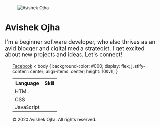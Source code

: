 <!-- wp:spacer -->
<div style="height:100px" aria-hidden="true" class="wp-block-spacer"></div>
<!-- /wp:spacer -->

<!-- wp:image {"align":"center","id":6,"sizeSlug":"medium","linkDestination":"none","className":"is-style-rounded"} -->
<figure class="wp-block-image aligncenter size-medium is-style-rounded"><img src="https://ojhaavicode.files.wordpress.com/2023/07/picsart_23-07-08_15-16-26-741.jpg?w=181" alt="Avishek Ojha" class="wp-image-6"/></figure>
<!-- /wp:image -->

<!-- wp:heading {"textAlign":"center","level":1,"className":"margin-bottom-half"} -->
<h1 class="wp-block-heading has-text-align-center margin-bottom-half">Avishek Ojha</h1>
<!-- /wp:heading -->

<!-- wp:paragraph {"align":"center","style":{"typography":{"fontSize":18}}} -->
<p class="has-text-align-center" style="font-size:18px">I'm a beginner software developer, who also thrives as an avid blogger and digital media strategist. I get excited about new projects and ideas. Let's connect!</p>
<!-- /wp:paragraph -->

<!-- wp:social-links {"align":"center"} -->
<ul class="wp-block-social-links aligncenter">


<html>
<head>
  
</head>
<body>
    <a href="https://www.facebook.com/rbabhishek10?mibextid=b06tZ0" target="_blank">Facebook</a>
</body>
</html>
<!DOCTYPE html>
<html lang="en">
<head>
  <meta charset="UTF-8">
  <meta name="viewport" content="width=device-width, initial-scale=1.0">
<
    body {
      background-color: #000;
      display: flex;
      justify-content: center;
      align-items: center;
      height: 100vh;
    }

  </style>
</head>
<body>
  <table>
    <tr>
      <th>Language</th>
      <th>Skill</th>
    </tr>
    <tr>
      <td>HTML</td>
      <td class="neon-percent" data-percent="90"></td>
    </tr>
    <tr>
      <td>CSS</td>
      <td class="neon-percent" data-percent="85"></td>
    </tr>
    <tr>
      <td>JavaScript</td>
      <td class="neon-percent" data-percent="75"></td>
    </tr>
    <!-- Add more rows for other coding languages and their skills -->
  </table>
</body>
</html>

<footer>
<p>&copy; 2023 Avishek Ojha. All rights reserved.</p>
</footer>
